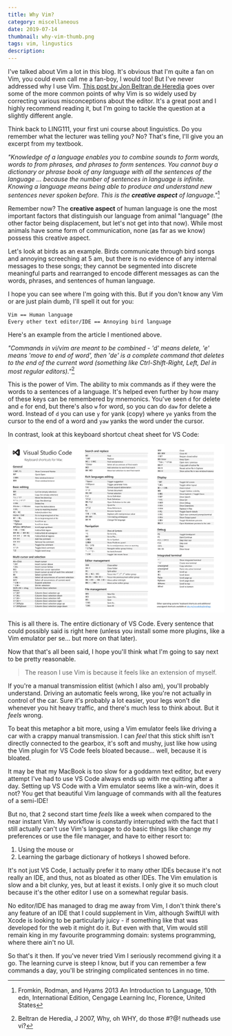 ```yaml
---
title: Why Vim?
category: miscellaneous
date: 2019-07-14
thumbnail: why-vim-thumb.png
tags: vim, lingustics
description:
---
```


I've talked about Vim a lot in this blog. It's obvious that I'm quite a fan on
Vim, you could even call me a fan-boy, I would too! But I've never
addressed why I use Vim. [This post by Jon Beltran de
Heredia](http://www.viemu.com/a-why-vi-vim.html) goes over some of the more
common points of why Vim is so widely used by correcting various
misconceptions about the editor. It's a great post and I highly recommend
reading it, but I'm going to tackle the question at a slightly different angle.

Think back to LING111, your first uni course about linguistics. Do you
remember what the lecturer was telling you? No? That's fine, I'll give you an
excerpt from my textbook.

*"Knowledge of a language enables you to combine sounds to form words, words to
from phrases, and phrases to form sentences. You cannot buy a dictionary or
phrase book of any language with all the sentences of the language ... because
the number of sentences in language is infinite. Knowing a language means
being able to produce and understand new sentences never spoken before. This
is the **creative aspect** of language."*[^1]

Remember now? The **creative aspect** of human language is one the most
important factors that distinguish our language from animal "language" (the
other factor being displacement, but let's not get into that now). While
most animals have some form of communication, none (as far as we know) possess
this creative aspect.

Let's look at birds as an example. Birds communicate through bird songs and
annoying screeching at 5 am, but there is no evidence of any internal messages
to these songs; they cannot be segmented into discrete meaningful parts and
rearranged to encode different messages as can the words, phrases, and
sentences of human language.

I hope you can see where I'm going with this. But if you don't know any Vim or
are just plain dumb, I'll spell it out for you:

```
Vim == Human language
Every other text editor/IDE == Annoying bird language
```

Here's an example from the article I mentioned above.

*"Commands in vi/vim are meant to be combined - 'd' means delete, 'e' means
'move to end of word', then 'de' is a complete command that deletes to the end
of the current word (something like Ctrl-Shift-Right, Left, Del in most
regular editors)."*[^2]

This is the power of Vim. The ability to mix commands as if they were the
words to a sentences of a language. It's helped even further by how many of
these keys can be remembered by mnemonics. You've seen `d` for delete and `e`
for end, but there's also `w` for word, so you can do `daw` for delete a word.
Instead of `d` you can use `y` for yank (copy) where `ye` yanks from the
cursor to the end of a word and `yaw` yanks the word under the cursor.

In contrast, look at this keyboard shortcut cheat sheet for VS Code:

![image-alternative](/website/article/static/img/vscode-keys.png)

This is all there is. The entire dictionary of VS Code. Every sentence that
could possibly said is right here (unless you install some more plugins, like
a Vim emulator per se... but more on that later).

Now that that's all been said, I hope you'll think what I'm going to say
next to be pretty reasonable.

> The reason I use Vim is because it feels like an extension of myself.

If you're a manual transmission elitist (which I also am), you'll probably
understand. Driving an automatic feels wrong, like you're not actually in
control of the car. Sure it's probably a lot easier, your legs won't die
whenever you hit heavy traffic, and there's much less to think about. But it
*feels* wrong.

To beat this metaphor a bit more, using a Vim emulator feels like driving a
car with a crappy manual transmission. I can *feel* that this stick shift isn't
directly connected to the gearbox, it's soft and mushy, just like how using
the Vim plugin for VS Code feels bloated because... well, because it is
bloated.

It may be that my MacBook is too slow for a goddamn text editor, but every
attempt I've had to use VS Code always ends up with me quitting after a day.
Setting up VS Code with a Vim emulator seems like a win-win, does it not? You
get that beautiful Vim language of commands with all the features of a
semi-IDE!

But no, that 2 second start time *feels* like a week when compared to the near
instant Vim. My workflow is constantly interrupted with the fact that I still
actually can't use Vim's language to do basic things like change my
preferences or use the file manager, and have to either resort to:

1. Using the mouse or
2. Learning the garbage dictionary of hotkeys I showed before.

It's not just VS Code, I actually prefer it to many other IDEs because it's
not really an IDE, and thus, not as bloated as other IDEs. The Vim emulation
is slow and a bit clunky, yes, but at least it exists. I only give it so much
clout because it's the other editor I use on a somewhat regular basis.

No editor/IDE has managed to drag me away from Vim, I don't think there's any
feature of an IDE that I could supplement in Vim, although SwiftUI with Xcode
is looking to be particularly juicy - if something like that was developed for
the web it might do it. But even with that, Vim would still remain king in my
favourite programming domain: systems programming, where there ain't no UI.

So that's it then. If you've never tried Vim I seriously recommend giving it
a go. The learning curve is steep I know, but if you can remember a few
commands a day, you'll be stringing complicated sentences in no time.

[^1]: Fromkin, Rodman, and Hyams 2013 An Introduction to Language, 10th edn, International Edition, Cengage Learning Inc, Florence, United States
[^2]: Beltran de Heredia, J 2007, Why, oh WHY, do those #?@! nutheads use vi?
